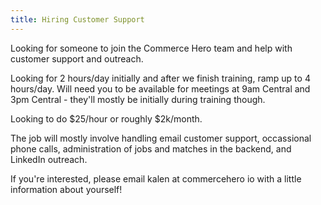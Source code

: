 ```yaml
---
title: Hiring Customer Support
---
```


Looking for someone to join the Commerce Hero team and help with customer
support and outreach.

Looking for 2 hours/day initially and after we finish training, ramp
up to 4 hours/day. Will need you to be available for meetings at
9am Central and 3pm Central - they'll mostly be initially during
training though.

Looking to do $25/hour or roughly $2k/month.

The job will mostly involve handling email customer support, occassional
phone calls, administration of jobs and matches in the backend, and
LinkedIn outreach.

If you're interested, please email kalen at commercehero io with a
little information about yourself!
